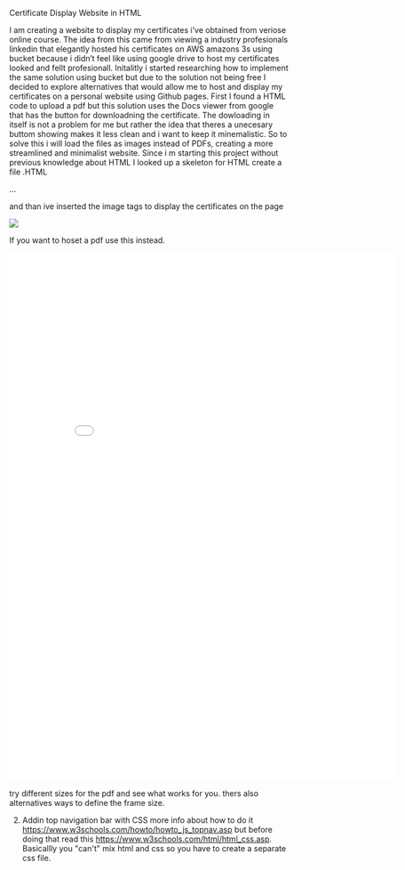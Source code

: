 Certificate Display Website in HTML

I am creating a website to display my certificates i’ve obtained from veriose online course. The idea from this came from viewing a industry profesionals linkedin that elegantly hosted his certificates on AWS amazons 3s using bucket
because i didn’t feel like using google drive to host my certificates looked and fellt profesionall. Initalitly i started researching how to implement the same solution using bucket but due to the solution not being free 
I decided to explore alternatives that would allow me to host and display my certificates on a personal website using Github pages. First I found a HTML code to upload a pdf but this solution uses the Docs viewer from google 
that has the button for downloadning the certificate. The dowloading in itself is not a problem for me but rather the idea that theres a unecesary buttom showing makes it less clean and i want to keep it minemalistic.
So to solve this i will load the files as images instead of PDFs, creating a more streamlined and minimalist website. Since i m starting this project without previous knowledge about HTML I looked up a skeleton for HTML
create a file .HTML

<!DOCTYPE html>
<html>
<head>
<title>Page Title</title>
</head>
<body>

...

</body>
</html>

 and than ive inserted the image tags to display the certificates on the page 


 <img src=" image_url.something " class="CENy8b" role="img">

 If you want to hoset a pdf use this instead.
 
 <iframe src=" pdf_url.something " style="width: 700px; height:  950px;" frameborder="0"></iframe>

 try different sizes for the pdf and see what works for you. thers also alternatives ways to define the frame size. 



2. Addin top navigation bar with CSS
   more info about how to do it https://www.w3schools.com/howto/howto_js_topnav.asp
   but before doing that read this https://www.w3schools.com/html/html_css.asp. Basicallly you "can't" mix html and css so you have to create a separate css file.
